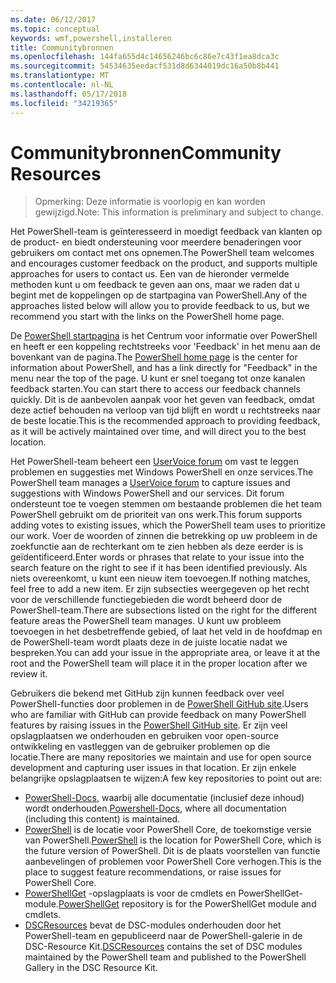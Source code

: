 ```yaml
---
ms.date: 06/12/2017
ms.topic: conceptual
keywords: wmf,powershell,installeren
title: Communitybronnen
ms.openlocfilehash: 144fa655d4c14656246bc6c86e7c43f1ea8dca3c
ms.sourcegitcommit: 54534635eedacf531d8d6344019dc16a50b8b441
ms.translationtype: MT
ms.contentlocale: nl-NL
ms.lasthandoff: 05/17/2018
ms.locfileid: "34219365"
---
```

# <a name="community-resources"></a><span data-ttu-id="7001a-103">Communitybronnen</span><span class="sxs-lookup"><span data-stu-id="7001a-103">Community Resources</span></span> #
> <span data-ttu-id="7001a-104">Opmerking: Deze informatie is voorlopig en kan worden gewijzigd.</span><span class="sxs-lookup"><span data-stu-id="7001a-104">Note: This information is preliminary and subject to change.</span></span>

<span data-ttu-id="7001a-105">Het PowerShell-team is geïnteresseerd in moedigt feedback van klanten op de product- en biedt ondersteuning voor meerdere benaderingen voor gebruikers om contact met ons opnemen.</span><span class="sxs-lookup"><span data-stu-id="7001a-105">The PowerShell team welcomes and encourages customer feedback on the product, and supports multiple approaches for users to contact us.</span></span>
<span data-ttu-id="7001a-106">Een van de hieronder vermelde methoden kunt u om feedback te geven aan ons, maar we raden dat u begint met de koppelingen op de startpagina van PowerShell.</span><span class="sxs-lookup"><span data-stu-id="7001a-106">Any of the approaches listed below will allow you to provide feedback to us, but we recommend you start with the links on the PowerShell home page.</span></span>

<span data-ttu-id="7001a-107">De [PowerShell startpagina](https://microsoft.com/powershell) is het Centrum voor informatie over PowerShell en heeft er een koppeling rechtstreeks voor 'Feedback' in het menu aan de bovenkant van de pagina.</span><span class="sxs-lookup"><span data-stu-id="7001a-107">The [PowerShell home page](https://microsoft.com/powershell) is the center for information about PowerShell, and has a link directly for "Feedback" in the menu near the top of the page.</span></span>
<span data-ttu-id="7001a-108">U kunt er snel toegang tot onze kanalen feedback starten.</span><span class="sxs-lookup"><span data-stu-id="7001a-108">You can start there to access our feedback channels quickly.</span></span>
<span data-ttu-id="7001a-109">Dit is de aanbevolen aanpak voor het geven van feedback, omdat deze actief behouden na verloop van tijd blijft en wordt u rechtstreeks naar de beste locatie.</span><span class="sxs-lookup"><span data-stu-id="7001a-109">This is the recommended approach to providing feedback, as it will be actively maintained over time, and will direct you to the best location.</span></span>

<span data-ttu-id="7001a-110">Het PowerShell-team beheert een [UserVoice forum](https://windowsserver.uservoice.com/forums/301869-powershell/) om vast te leggen problemen en suggesties met Windows PowerShell en onze services.</span><span class="sxs-lookup"><span data-stu-id="7001a-110">The PowerShell team manages a [UserVoice forum](https://windowsserver.uservoice.com/forums/301869-powershell/) to capture issues and suggestions with Windows PowerShell and our services.</span></span>
<span data-ttu-id="7001a-111">Dit forum ondersteunt toe te voegen stemmen om bestaande problemen die het team PowerShell gebruikt om de prioriteit van ons werk.</span><span class="sxs-lookup"><span data-stu-id="7001a-111">This forum supports adding votes to existing issues, which the PowerShell team uses to prioritize our work.</span></span>
<span data-ttu-id="7001a-112">Voer de woorden of zinnen die betrekking op uw probleem in de zoekfunctie aan de rechterkant om te zien hebben als deze eerder is is geïdentificeerd.</span><span class="sxs-lookup"><span data-stu-id="7001a-112">Enter words or phrases that relate to your issue into the search feature on the right to see if it has been identified previously.</span></span>
<span data-ttu-id="7001a-113">Als niets overeenkomt, u kunt een nieuw item toevoegen.</span><span class="sxs-lookup"><span data-stu-id="7001a-113">If nothing matches, feel free to add a new item.</span></span>
<span data-ttu-id="7001a-114">Er zijn subsecties weergegeven op het recht voor de verschillende functiegebieden die wordt beheerd door de PowerShell-team.</span><span class="sxs-lookup"><span data-stu-id="7001a-114">There are subsections listed on the right for the different feature areas the PowerShell team manages.</span></span>
<span data-ttu-id="7001a-115">U kunt uw probleem toevoegen in het desbetreffende gebied, of laat het veld in de hoofdmap en de PowerShell-team wordt plaats deze in de juiste locatie nadat we bespreken.</span><span class="sxs-lookup"><span data-stu-id="7001a-115">You can add your issue in the appropriate area, or leave it at the root and the PowerShell team will place it in the proper location after we review it.</span></span>

<span data-ttu-id="7001a-116">Gebruikers die bekend met GitHub zijn kunnen feedback over veel PowerShell-functies door problemen in de [PowerShell GitHub site](https://github.com/powershell).</span><span class="sxs-lookup"><span data-stu-id="7001a-116">Users who are familiar with GitHub can provide feedback on many PowerShell features by raising issues in the [PowerShell GitHub site](https://github.com/powershell).</span></span>
<span data-ttu-id="7001a-117">Er zijn veel opslagplaatsen we onderhouden en gebruiken voor open-source ontwikkeling en vastleggen van de gebruiker problemen op die locatie.</span><span class="sxs-lookup"><span data-stu-id="7001a-117">There are many repositories we maintain and use for open source development and capturing user issues in that location.</span></span>
<span data-ttu-id="7001a-118">Er zijn enkele belangrijke opslagplaatsen te wijzen:</span><span class="sxs-lookup"><span data-stu-id="7001a-118">A few key repositories to point out are:</span></span>

* <span data-ttu-id="7001a-119">[PowerShell-Docs](https://github.com/PowerShell/powershell-docs), waarbij alle documentatie (inclusief deze inhoud) wordt onderhouden.</span><span class="sxs-lookup"><span data-stu-id="7001a-119">[Powershell-Docs](https://github.com/PowerShell/powershell-docs), where all documentation (including this content) is maintained.</span></span>
* <span data-ttu-id="7001a-120">[PowerShell](https://github.com/PowerShell/powershell) is de locatie voor PowerShell Core, de toekomstige versie van PowerShell.</span><span class="sxs-lookup"><span data-stu-id="7001a-120">[PowerShell](https://github.com/PowerShell/powershell) is the location for PowerShell Core, which is the future version of PowerShell.</span></span>
<span data-ttu-id="7001a-121">Dit is de plaats voorstellen van functie aanbevelingen of problemen voor PowerShell Core verhogen.</span><span class="sxs-lookup"><span data-stu-id="7001a-121">This is the place to suggest feature recommendations, or raise issues for PowerShell Core.</span></span>
* <span data-ttu-id="7001a-122">[PowerShellGet](https://github.com/PowerShell/powershellget) -opslagplaats is voor de cmdlets en PowerShellGet-module.</span><span class="sxs-lookup"><span data-stu-id="7001a-122">[PowerShellGet](https://github.com/PowerShell/powershellget) repository is for the PowerShellGet module and cmdlets.</span></span>
* <span data-ttu-id="7001a-123">[DSCResources](https://github.com/PowerShell/DscResources) bevat de DSC-modules onderhouden door het PowerShell-team en gepubliceerd naar de PowerShell-galerie in de DSC-Resource Kit.</span><span class="sxs-lookup"><span data-stu-id="7001a-123">[DSCResources](https://github.com/PowerShell/DscResources) contains the set of DSC modules maintained by the PowerShell team and published to the PowerShell Gallery in the DSC Resource Kit.</span></span>
